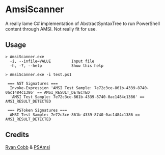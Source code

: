 # AmsiScanner
A really lame C# implementation of AbstractSyntaxTree to run PowerShell content through AMSI.  Not really fit for use.

## Usage
```text
> AmsiScanner.exe
  -i, --infile=VALUE         Input file
  -h, -?, --help             Show this help
```

```text
> AmsiScanner.exe -i test.ps1

 === AST Signatures ===
  Invoke-Expression 'AMSI Test Sample: 7e72c3ce-861b-4339-8740-0ac1484c1386' == AMSI_RESULT_DETECTED
  'AMSI Test Sample: 7e72c3ce-861b-4339-8740-0ac1484c1386' == AMSI_RESULT_DETECTED

 === PSToken Signatures ===
  AMSI Test Sample: 7e72c3ce-861b-4339-8740-0ac1484c1386 == AMSI_RESULT_DETECTED
```

## Credits
[Ryan Cobb](https://twitter.com/cobbr_io) & [PSAmsi](https://github.com/cobbr/PSAmsi)
